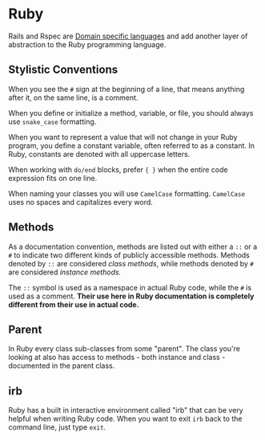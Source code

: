 # Ruby

Rails and Rspec are [Domain specific languages](https://en.wikipedia.org/wiki/Domain-specific_language) and add another layer of abstraction to the Ruby programming language.

## Stylistic Conventions

When you see the `#` sign at the beginning of a line, that means anything after it, on the same line, is a comment. 

When you define or initialize a method, variable, or file, you should always use `snake_case` formatting.

When you want to represent a value that will not change in your Ruby program, you define a constant variable, often referred to as a constant. In Ruby, constants are denoted with all uppercase letters.

When working with `do/end` blocks, prefer `{ }` when the entire code expression fits on one line.

When naming your classes you will use `CamelCase` formatting. `CamelCase` uses no spaces and capitalizes every word.

## Methods

As a documentation convention, methods are listed out with either a `::` or a `#` to indicate two different kinds of publicly accessible methods. Methods denoted by `::` are considered *class methods*, while methods denoted by `#` are considered *instance methods.*

The `::` symbol is used as a namespace in actual Ruby code, while the `#` is used as a comment. **Their use here in Ruby documentation is completely different from their use in actual code.**

## Parent

In Ruby every class sub-classes from some "parent". The class you're looking at also has access to methods - both instance and class - documented in the parent class.

## irb

Ruby has a built in interactive environment called "irb" that can be very helpful when writing Ruby code. When you want to exit `irb` back to the command line, just type `exit`.

